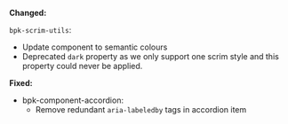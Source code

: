**Changed:**

`bpk-scrim-utils`:
  - Update component to semantic colours
  - Deprecated `dark` property as we only support one scrim style and this property could never be applied.

**Fixed:**

- bpk-component-accordion:
    - Remove redundant `aria-labeledby` tags in accordion item
